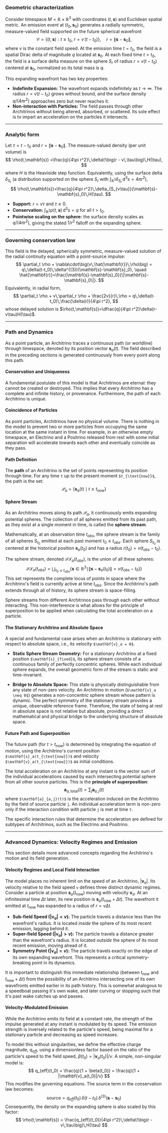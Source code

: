### Geometric characterization

Consider timespace $M=\mathbb{R}\times\mathbb{R}^3$ with coordinates $(t,\mathbf{s})$ and Euclidean spatial metric. An emission event at $(t_0,\mathbf{s}_0)$ generates a radially symmetric, measure-valued field supported on the future spherical wavefront
$$
\mathcal{C}=\{(t,\mathbf{s}) : t\ge t_0,\; r = v\,(t-t_0)\},\quad r=\|\mathbf{s}-\mathbf{s}_0\|,
$$
where $v$ is the constant field speed. At the emission time $t=t_0$, the field is a spatial Dirac delta of magnitude $q$ located at $\mathbf{s}_0$. At each fixed time $t>t_0$, the field is a surface delta measure on the sphere $S_{r}$ of radius $r=v(t-t_0)$ centered at $\mathbf{s}_0$, normalized so its total mass is $q$.

This expanding wavefront has two key properties:
-   **Indefinite Expansion:** The wavefront expands indefinitely as $t \to \infty$. The radius $r = v(t-t_0)$ grows without bound, and the surface density $q/(4\pi r^2)$ approaches zero but never reaches it.
-   **Non-interaction with Particles:** The field passes through other Architrinos without being altered, absorbed, or scattered. Its sole effect is to impart an acceleration on the particles it intersects.

---

### Analytic form

Let $\tau=t-t_0$ and $r=\|\mathbf{s}-\mathbf{s}_0\|$. The measure-valued density (per unit volume) is
$$
\rho(t,\mathbf{s})
=\frac{q}{4\pi r^2}\,\delta\!\big(r - v\,\tau\big)\,H(\tau),
$$
where $H$ is the Heaviside step function. Equivalently, using the surface delta $\delta_{S_r}$ (a distribution supported on the sphere $S_r$ with $\int_{\mathbb{R}^3}\delta_{S_r}\,\mathrm{d}^3s=4\pi r^2$),
$$
\rho(t,\mathbf{s})=\frac{q}{4\pi r^2}\,\delta_{S_{v\tau}}(\mathbf{s}-\mathbf{s}_0)\,H(\tau).
$$
- **Support:** $r=v\tau$ and $\tau\ge 0$.
- **Conservation:** $\displaystyle \int_{\mathbb{R}^3}\rho(t,\mathbf{s})\,\mathrm{d}^3s = q$ for all $t>t_0$.
- **Pointwise scaling on the sphere:** the surface density scales as $q/(4\pi r^2)$, giving the stated $1/r^2$ falloff on the expanding sphere.

---

### Governing conservation law

This field is the delayed, spherically symmetric, measure-valued solution of the radial continuity equation with a point-source impulse:
$$
\partial_t \rho + \nabla\cdot\big(v\,\hat{\mathbf{r}}\,\rho\big) = q\,\delta(t-t_0)\,\delta^{(3)}(\mathbf{s}-\mathbf{s}_0),
\quad \hat{\mathbf{r}}=\frac{\mathbf{s}-\mathbf{s}_0}{\|\mathbf{s}-\mathbf{s}_0\|}.
$$
Equivalently, in radial form,
$$
\partial_t \rho + v\,\partial_r \rho + \frac{2v}{r}\,\rho = q\,\delta(t-t_0)\,\frac{\delta(r)}{4\pi r^2},
$$
whose delayed solution is $\rho(t,\mathbf{s})=\dfrac{q}{4\pi r^2}\delta(r-v\tau)H(\tau)$.

---

### Path and Dynamics

As a point particle, an Architrino traces a continuous path (or worldline) through timespace, denoted by its position vector $\mathbf{s}_a(t)$. The field described in the preceding sections is generated continuously from every point along this path.

#### **Conservation and Uniqueness**
A fundamental postulate of this model is that Architrinos are eternal: they cannot be created or destroyed. This implies that every Architrino has a complete and infinite history, or provenance. Furthermore, the path of each Architrino is unique. 

#### **Coincidence of Particles**
As point particles, Architrinos have no physical volume. There is nothing in the model to prevent two or more particles from occupying the same location at the same instant in time. For example, in an otherwise empty timespace, an Electrino and a Positrino released from rest with some initial separation will accelerate towards each other and eventually coincide as they pass.

#### **Path Definition**
The **path** of an Architrino is the set of points representing its position through time. For any time `t` up to the present moment `$t_{\text{now}}$`, the path is the set:
$$
\mathcal{P}_a = \{ \mathbf{s}_a(t) \mid t \le t_{\text{now}} \}
$$

#### **Sphere Stream**
As an Architrino moves along its path $\mathcal{P}_a$, it continuously emits expanding potential spheres. The collection of all spheres emitted from its past path, as they exist at a single moment in time, is called the **sphere stream**.

Mathematically, at an observation time $t_{obs}$, the sphere stream is the family of all spheres $S_{t_0}$ emitted at each past moment $t_0 \le t_{obs}$. Each sphere $S_{t_0}$ is centered at the historical position $\mathbf{s}_a(t_0)$ and has a radius $r(t_0) = v(t_{obs} - t_0)$.

The sphere stream, denoted $\mathcal{SS}_a(t_{obs})$, is the union of all these spheres:
$$
\mathcal{SS}_a(t_{obs}) = \bigcup_{t_0 \le t_{obs}} \{ \mathbf{s} \in \mathbb{R}^3 \mid \|\mathbf{s} - \mathbf{s}_a(t_0)\| = v(t_{obs} - t_0) \}
$$
This set represents the complete locus of points in space where the Architrino's field is currently active at time $t_{obs}$. Since the Architrino's path extends through all of history, its sphere stream is space-filling.

Sphere streams from different Architrinos pass through each other without interacting. This non-interference is what allows for the principle of superposition to be applied when calculating the total acceleration on a particle.

#### **The Stationary Architrino and Absolute Space**
A special and fundamental case arises when an Architrino is stationary with respect to absolute space, i.e., its velocity `$\mathbf{v}_a = 0$`.

-   **Static Sphere Stream Geometry:** For a stationary Architrino at a fixed position `$\mathbf{s}_{fixed}$`, its sphere stream consists of a continuous family of perfectly concentric spheres. While each individual sphere expands, the overall geometric form of the stream is static and time-invariant.

-   **Bridge to Absolute Space:** This state is physically distinguishable from any state of non-zero velocity. An Architrino in motion (`$\mathbf{v}_a \neq 0$`) generates a non-concentric sphere stream whose pattern is dynamic. The perfect symmetry of the stationary stream provides a unique, observable reference frame. Therefore, the state of being at rest in absolute space is not relative but absolute, providing a direct mathematical and physical bridge to the underlying structure of absolute space.

#### **Future Path and Superposition**
The future path (for $t > t_{\text{now}}$) is determined by integrating the equation of motion, using the Architrino's current position `$\mathbf{s}_a(t_{\text{now}})$` and velocity `$\mathbf{v}_a(t_{\text{now}})$` as initial conditions.

The total acceleration on an Architrino at any instant is the vector sum of the individual accelerations caused by each intersecting potential sphere from all other source particles. This is the **principle of superposition**:
$$
\mathbf{a}_{a, \text{total}}(t) = \sum_{j} \mathbf{a}_{a,j}(t)
$$
where `$\mathbf{a}_{a,j}(t)$` is the acceleration induced on the Architrino by the field of source particle `j`. An individual acceleration term is non-zero only if the interaction condition with particle `j` is met at time `t`.

The specific interaction rules that determine the acceleration are defined for subtypes of Architrinos, such as the Electrino and Positrino.

---

### Advanced Dynamics: Velocity Regimes and Emission

This section details more advanced concepts regarding the Architrino's motion and its field generation.

#### **Velocity Regimes and Local Field Interaction**
The model places no inherent limit on the speed of an Architrino, $|\mathbf{v}_a|$. Its velocity relative to the field speed `v` defines three distinct dynamic regimes. Consider a particle at position $\mathbf{s}_a(t_{\text{now}})$ moving with velocity $\mathbf{v}_a$. At an infinitesimal time $\Delta t$ later, its new position is $\mathbf{s}_a(t_{\text{now}} + \Delta t)$. The wavefront it emitted at $t_{\text{now}}$ has expanded to a radius of $r = v \Delta t$.

-   **Sub-field Speed ($|\mathbf{v}_a| < v$):** The particle travels a distance less than the wavefront's radius. It is located *inside* the sphere of its most recent emission, lagging behind it.
-   **Super-field Speed ($|\mathbf{v}_a| > v$):** The particle travels a distance greater than the wavefront's radius. It is located *outside* the sphere of its most recent emission, moving ahead of it.
-   **Symmetry Point ($|\mathbf{v}_a| = v$):** The particle travels exactly on the edge of its own expanding wavefront. This represents a critical symmetry-breaking point in its dynamics.

It is important to distinguish this immediate relationship (between $t_{\text{now}}$ and $t_{\text{now}} + \Delta t$) from the possibility of an Architrino intersecting one of its own wavefronts emitted earlier in its path history. This is somewhat analogous to a speedboat passing it's own wake, and later curving or stopping such that it's past wake catches up and passes.

#### **Velocity-Modulated Emission**
While the Architrino emits its field at a constant rate, the strength of the impulse generated at any instant is modulated by its speed. The emission strength is inversely related to the particle's speed, being maximal for a stationary particle and decreasing as speed increases.

To model this without singularities, we define the effective charge magnitude, $q_{eff}$, using a dimensionless factor based on the ratio of the particle's speed to the field speed, $\beta(t_0) = |\mathbf{v}_a(t_0)|/v$. A simple, non-singular model is:
$$
q_{eff}(t_0) = \frac{q}{1 + \beta(t_0)} = \frac{q}{1 + |\mathbf{v}_a(t_0)|/v}
$$
This modifies the governing equations. The source term in the conservation law becomes:
$$
\text{source} = q_{eff}(t_0)\,\delta(t-t_0)\,\delta^{(3)}(\mathbf{s}-\mathbf{s}_0)
$$
Consequently, the density on the expanding sphere is also scaled by this factor:
$$
\rho(t,\mathbf{s}) = \frac{q_{eff}(t_0)}{4\pi r^2}\,\delta\!\big(r - v\,\tau\big)\,H(\tau)
$$


